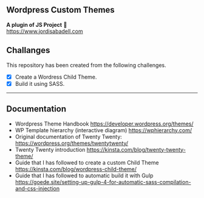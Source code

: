 ## Wordpress Custom Themes
**A plugin of JS Project** :rocket:  
https://www.jordisabadell.com

## Challanges
This repository has been created from the following challenges.

- [x] Create a Wordress Child Theme.
- [x] Build it using SASS.

---
## Documentation
- Wordpress Theme Handbook https://developer.wordpress.org/themes/
- WP Template hierarchy (interactive diagram) https://wphierarchy.com/
- Original documentation of Twenty Twenty: https://wordpress.org/themes/twentytwenty/
- Twenty Twenty introduction https://kinsta.com/blog/twenty-twenty-theme/
- Guide that I has followed to create a custom Child Theme https://kinsta.com/blog/wordpress-child-theme/
- Guide that I has followed to automatic build it with Gulp https://goede.site/setting-up-gulp-4-for-automatic-sass-compilation-and-css-injection
